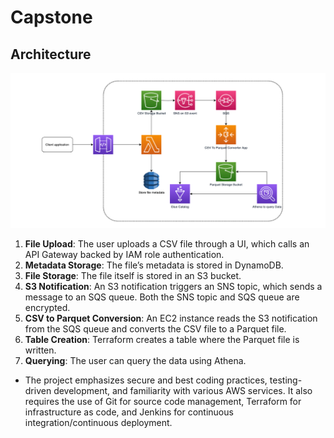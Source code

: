 # Capstone 

## Architecture
![Arch](image.png)

1. **File Upload**: The user uploads a CSV file through a UI, which calls an API Gateway backed by IAM role authentication.
2. **Metadata Storage**: The file’s metadata is stored in DynamoDB.
3. **File Storage**: The file itself is stored in an S3 bucket.
4. **S3 Notification**: An S3 notification triggers an SNS topic, which sends a message to an SQS queue. Both the SNS topic and SQS queue are encrypted.
5. **CSV to Parquet Conversion**: An EC2 instance reads the S3 notification from the SQS queue and converts the CSV file to a Parquet file.
6. **Table Creation**: Terraform creates a table where the Parquet file is written.
7. **Querying**: The user can query the data using Athena.

- The project emphasizes secure and best coding practices, testing-driven development, and familiarity with various AWS services. It also requires the use of Git for source code management, Terraform for infrastructure as code, and Jenkins for continuous integration/continuous deployment.